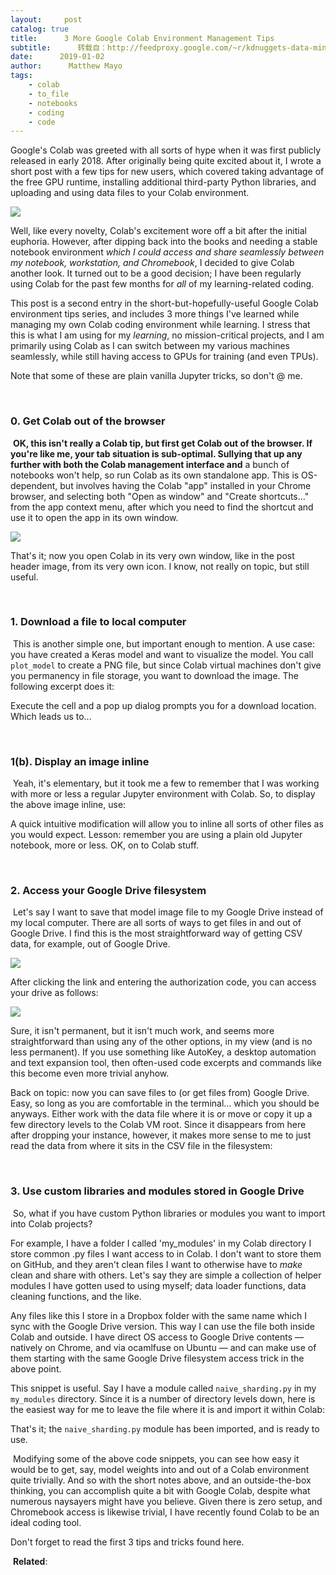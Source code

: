```yaml
---
layout:     post
catalog: true
title:      3 More Google Colab Environment Management Tips
subtitle:      转载自：http://feedproxy.google.com/~r/kdnuggets-data-mining-analytics/~3/T2pnJ0Nf2f4/more-google-colab-environment-management-tips.html
date:      2019-01-02
author:      Matthew Mayo
tags:
    - colab
    - to_file
    - notebooks
    - coding
    - code
---
```


Google's Colab was greeted with all sorts of hype when it was first publicly released in early 2018. After originally being quite excited about it, I wrote a short post with a few tips for new users, which covered taking advantage of the free GPU runtime, installing additional third-party Python libraries, and uploading and using data files to your Colab environment.

![](http://feedproxy.google.com/wp-content/uploads/colab-tips-2-header.jpg)


Well, like every novelty, Colab's excitement wore off a bit after the initial euphoria. However, after dipping back into the books and needing a stable notebook environment *which I could access and share seamlessly between my notebook, workstation, and Chromebook*, I decided to give Colab another look. It turned out to be a good decision; I have been regularly using Colab for the past few months for *all* of my learning-related coding.

This post is a second entry in the short-but-hopefully-useful Google Colab environment tips series, and includes 3 more things I've learned while managing my own Colab coding environment while learning. I stress that this is what I am using for my *learning*, no mission-critical projects, and I am primarily using Colab as I can switch between my various machines seamlessly, while still having access to GPUs for training (and even TPUs).

Note that some of these are plain vanilla Jupyter tricks, so don't @ me.

 

### **0. Get Colab out of the browser**

 **OK, this isn't really a Colab tip, but first get Colab out of the browser. If you're like me, your tab situation is sub-optimal. Sullying that up any further with both the Colab management interface and** a bunch of notebooks won't help, so run Colab as its own standalone app. This is OS-dependent, but involves having the Colab "app" installed in your Chrome browser, and selecting both "Open as window" and "Create shortcuts..." from the app context menu, after which you need to find the shortcut and use it to open the app in its own window.

![](http://feedproxy.google.com/wp-content/uploads/colab-app-context-menu.jpg)


That's it; now you open Colab in its very own window, like in the post header image, from its very own icon. I know, not really on topic, but still useful.

 

### **1. Download a file to local computer**

 This is another simple one, but important enough to mention. A use case: you have created a Keras model and want to visualize the model. You call `plot_model` to create a PNG file, but since Colab virtual machines don't give you permanency in file storage, you want to download the image. The following excerpt does it:



Execute the cell and a pop up dialog prompts you for a download location. Which leads us to...

 

### **1(b). Display an image inline**

 Yeah, it's elementary, but it took me a few to remember that I was working with more or less a regular Jupyter environment with Colab. So, to display the above image inline, use:



A quick intuitive modification will allow you to inline all sorts of other files as you would expect. Lesson: remember you are using a plain old Jupyter notebook, more or less. OK, on to Colab stuff.

 

### **2. Access your Google Drive filesystem**

 Let's say I want to save that model image file to my Google Drive instead of my local computer. There are all sorts of ways to get files in and out of Google Drive. I find this is the most straightforward way of getting CSV data, for example, out of Google Drive.



![](http://feedproxy.google.com/wp-content/uploads/colab-gdrive-auth-code.jpg)


After clicking the link and entering the authorization code, you can access your drive as follows:



![](http://feedproxy.google.com/wp-content/uploads/colab-drive-ls.jpg)


Sure, it isn't permanent, but it isn't much work, and seems more straightforward than using any of the other options, in my view (and is no less permanent). If you use something like AutoKey, a desktop automation and text expansion tool, then often-used code excerpts and commands like this become even more trivial anyhow.

Back on topic: now you can save files to (or get files from) Google Drive. Easy, so long as you are comfortable in the terminal... which you should be anyways. Either work with the data file where it is or move or copy it up a few directory levels to the Colab VM root. Since it disappears from here after dropping your instance, however, it makes more sense to me to just read the data from where it sits in the CSV file in the filesystem:



 

### **3. Use custom libraries and modules stored in Google Drive**

 So, what if you have custom Python libraries or modules you want to import into Colab projects?

For example, I have a folder I called 'my_modules' in my Colab directory I store common .py files I want access to in Colab. I don't want to store them on GitHub, and they aren't clean files I want to otherwise have to *make* clean and share with others. Let's say they are simple a collection of helper modules I have gotten used to using myself; data loader functions, data cleaning functions, and the like. 

Any files like this I store in a Dropbox folder with the same name which I sync with the Google Drive version. This way I can use the file both inside Colab and outside. I have direct OS access to Google Drive contents — natively on Chrome, and via ocamlfuse on Ubuntu — and can make use of them starting with the same Google Drive filesystem access trick in the above point.

This snippet is useful. Say I have a module called `naive_sharding.py` in my `my_modules` directory. Since it is a number of directory levels down, here is the easiest way for me to leave the file where it is and import it within Colab:



That's it; the `naive_sharding.py` module has been imported, and is ready to use.

 Modifying some of the above code snippets, you can see how easy it would be to get, say, model weights into and out of a Colab environment quite trivially. And so with the short notes above, and an outside-the-box thinking, you can accomplish quite a bit with Google Colab, despite what numerous naysayers might have you believe. Given there is zero setup, and Chromebook access is likewise trivial, I have recently found Colab to be an ideal coding tool.

Don't forget to read the first 3 tips and tricks found here.

 **Related**:



 
